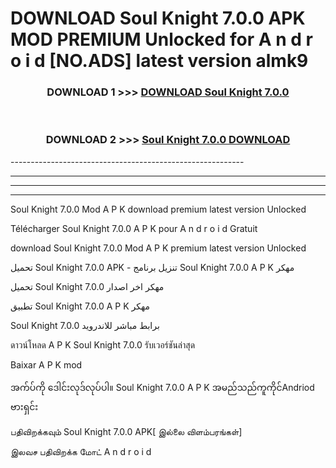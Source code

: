# DOWNLOAD Soul Knight 7.0.0 APK MOD PREMIUM Unlocked for A n d r o i d [NO.ADS] latest version almk9 



<div align="center">

<h3>DOWNLOAD 1 >>> <a href="https://getmod2.web.app/?judul=Soul Knight 7.0.0">DOWNLOAD Soul Knight 7.0.0</a></h3><br>

<h3>DOWNLOAD 2 >>> <a href="https://getmod2.web.app/?judul=Soul Knight 7.0.0">Soul Knight 7.0.0 DOWNLOAD </a></h3>

</div>
----------------------------------------------------------

----------------------------------------------------------

----------------------------------------------------------

----------------------------------------------------------

Soul Knight 7.0.0 Mod A P K download premium latest version Unlocked

Télécharger Soul Knight 7.0.0 A P K pour A n d r o i d Gratuit

download Soul Knight 7.0.0 Mod A P K premium latest version Unlocked

تحميل Soul Knight 7.0.0 APK - تنزيل برنامج Soul Knight 7.0.0 A P K مهكر

تحميل Soul Knight 7.0.0 مهكر اخر اصدار

تطبيق Soul Knight 7.0.0 A P K مهكر

Soul Knight 7.0.0 برابط مباشر للاندرويد

ดาวน์โหลด A P K Soul Knight 7.0.0 รับเวอร์ชันล่าสุด

Baixar A P K mod

အက်ပ်ကို ဒေါင်းလုဒ်လုပ်ပါ။ Soul Knight 7.0.0 A P K အမည်သည်ကူကိုင်Andriod ဗားရှင်း

பதிவிறக்கவும் Soul Knight 7.0.0 APK[ இல்லை விளம்பரங்கள்] 
 
இலவச பதிவிறக்க மோட் A n d r o i d



